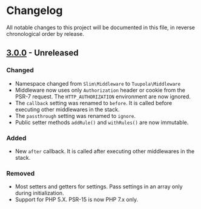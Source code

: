 # Changelog

All notable changes to this project will be documented in this file, in reverse chronological order by release.

## [3.0.0](https://github.com/tuupola/slim-jwt-auth/compare/3.0.0-rc.3...2.3.3) - Unreleased
### Changed

- Namespace changed from `Slim\Middleware` to `Tuupola\Middleware`
- Middleware now uses only `Authorization` header or cookie from the PSR-7 request. The `HTTP_AUTHORIZATION` environment are now ignored.
- The `callback` setting was renamed to `before`. It is called before executing other middlewares in the stack.
- The `passthrough` setting was renamed to `ignore`.
- Public setter methods `addRule()` and `withRules()` are now immutable.

### Added

- New `after` callback. It is called after executing other middlewares in the stack.

### Removed

- Most setters and getters for settings. Pass settings in an array only during initialization.
- Support for PHP 5.X. PSR-15 is now PHP 7.x only.

